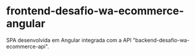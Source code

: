 # frontend-desafio-wa-ecommerce-angular
SPA desenvolvida em Angular integrada com a API "backend-desafio-wa-ecommerce-api".
